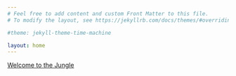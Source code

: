 ```yaml
---
# Feel free to add content and custom Front Matter to this file.
# To modify the layout, see https://jekyllrb.com/docs/themes/#overriding-theme-defaults

#theme: jekyll-theme-time-machine

layout: home
---
```

[Welcome to the Jungle](./contact.markdown)